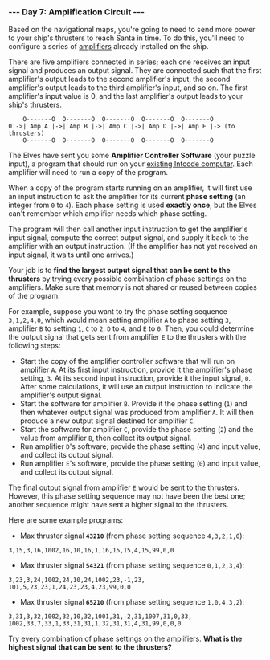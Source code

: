 ### --- Day 7: Amplification Circuit ---

Based on the navigational maps, you're going to need to send more power to
your ship's thrusters to reach Santa in time. To do this, you'll need to
configure a series of [amplifiers](https://en.wikipedia.org/wiki/Amplifier) already installed on the ship.

There are five amplifiers connected in series; each one receives an input
signal and produces an output signal. They are connected such that the
first amplifier's output leads to the second amplifier's input, the second
amplifier's output leads to the third amplifier's input, and so on. The
first amplifier's input value is 0, and the last amplifier's output leads
to your ship's thrusters.

```
    O-------O  O-------O  O-------O  O-------O  O-------O
0 ->| Amp A |->| Amp B |->| Amp C |->| Amp D |->| Amp E |-> (to thrusters)
    O-------O  O-------O  O-------O  O-------O  O-------O
```

The Elves have sent you some **Amplifier Controller Software** (your puzzle
input), a program that should run on your [existing Intcode computer](https://adventofcode.com/2019/day/5). Each
amplifier will need to run a copy of the program.

When a copy of the program starts running on an amplifier, it will first
use an input instruction to ask the amplifier for its current **phase setting**
(an integer from `0` to `4`). Each phase setting is used **exactly once**, but the
Elves can't remember which amplifier needs which phase setting.

The program will then call another input instruction to get the amplifier's
input signal, compute the correct output signal, and supply it back to the
amplifier with an output instruction. (If the amplifier has not yet
received an input signal, it waits until one arrives.)

Your job is to **find the largest output signal that can be sent to the
thrusters** by trying every possible combination of phase settings on the
amplifiers. Make sure that memory is not shared or reused between copies of
the program.

For example, suppose you want to try the phase setting sequence `3,1,2,4,0`,
which would mean setting amplifier `A` to phase setting `3`, amplifier `B` to
setting `1`, `C` to `2`, `D` to `4`, and `E` to `0`. Then, you could determine the output
signal that gets sent from amplifier `E` to the thrusters with the following
steps:

- Start the copy of the amplifier controller software that will run on
  amplifier `A`. At its first input instruction, provide it the
  amplifier's phase setting, `3`. At its second input instruction, provide
  it the input signal, `0`. After some calculations, it will use an output
  instruction to indicate the amplifier's output signal.
- Start the software for amplifier `B`. Provide it the phase setting (`1`)
  and then whatever output signal was produced from amplifier `A`. It will
  then produce a new output signal destined for amplifier `C`.
- Start the software for amplifier `C`, provide the phase setting (`2`) and
  the value from amplifier `B`, then collect its output signal.
- Run amplifier `D`'s software, provide the phase setting (`4`) and input
  value, and collect its output signal.
- Run amplifier `E`'s software, provide the phase setting (`0`) and input
  value, and collect its output signal.

The final output signal from amplifier `E` would be sent to the thrusters.
However, this phase setting sequence may not have been the best one;
another sequence might have sent a higher signal to the thrusters.

Here are some example programs:

- Max thruster signal **`43210`** (from phase setting sequence `4,3,2,1,0`):

```
3,15,3,16,1002,16,10,16,1,16,15,15,4,15,99,0,0
```

- Max thruster signal **`54321`** (from phase setting sequence `0,1,2,3,4`):

```
3,23,3,24,1002,24,10,24,1002,23,-1,23,
101,5,23,23,1,24,23,23,4,23,99,0,0
```

- Max thruster signal **`65210`** (from phase setting sequence `1,0,4,3,2`):

```
3,31,3,32,1002,32,10,32,1001,31,-2,31,1007,31,0,33,
1002,33,7,33,1,33,31,31,1,32,31,31,4,31,99,0,0,0
```

Try every combination of phase settings on the amplifiers. **What is the
highest signal that can be sent to the thrusters?**
